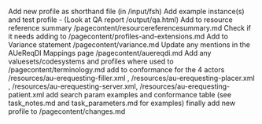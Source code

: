 Add new profile as shorthand file (in /input/fsh)
Add example instance(s) and test profile - (Look at QA report /output/qa.html)
Add to resource reference summary /pagecontent/resourcereferencesummary.md
Check if it needs adding to /pagecontent/profiles-and-extensions.md
Add to Variance statement /pagecontent/variance.md
Update any mentions in the  AUeReqDI Mappings page  /pagecontent/auereqdi.md
Add any valuesets/codesystems and profiles where used to /pagecontent/terminology.md
add to conformance for the 4 actors  /resources/au-erequesting-filler.xml  , /resources/au-erequesting-placer.xml , /resources/au-erequesting-server.xml, /resources/au-erequesting-patient.xml
add search param examples and conformance table (see task_notes.md and task_parameters.md for examples)
finally add new profile to /pagecontent/changes.md